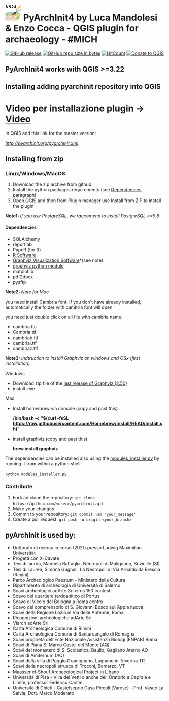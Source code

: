 # ![](icon.png) PyArchInit4 by Luca Mandolesi & Enzo Cocca - QGIS plugin for archaeology - #MICH
[![GitHub release](https://img.shields.io/github/release/pyarchinit/pyarchinit.svg?style=flat-square)](https://github.com/pyarchinit/pyarchinit)
[![GitHub repo size in bytes](https://img.shields.io/github/repo-size/pyarchinit/pyarchinit.svg?style=flat-square)](https://github.com/pyarchinit/pyarchinit)
[![HitCount](http://hits.dwyl.io/pyarchinit/pyarchinit.svg)](http://hits.dwyl.io/pyarchinit/pyarchinit)
[![Donate to QGIS](https://img.shields.io/badge/donate%20to-QGIS-green.svg?style=flat-square)](http://qgis.org/en/site/getinvolved/donations.html)

## PyArchInit4 works with QGIS >=3.22

## Installing adding pyarchinit repository into QGIS

# Video per installazione plugin -> [Video](https://www.adarteinfo.it/archivio/pyarchinit-download/install.gif)

In QGIS add this link for the master version:

_http://pyarchinit.org/pyarchinit.xml_



## Installing from zip

### Linux/Windows/MacOS
1. Download the zip archive from github
2. Install the python packages requirements (see [Dependencies](#dependencies) paragraph)
3. Open QGIS and then from Plugin manager use Install from ZIP to install the plugin


**Note1:** _If you use PostgreSQL, we raccomend to install PostgreSQL >=9.6_


#### Dependencies
* SQLAlchemy
* reportlab
* PypeR (for R)
* [R Software](https://www.r-project.org/)
* [Graphviz Visualization Software](https://www.graphviz.org/)*(see note)
* [graphviz python module](https://github.com/xflr6/graphviz)
* matplotlib
* pdf2docx
* pysftp

**Note2:** _Note for Mac_

you need install Cambria font. If you don't have already installed, automatically the folder with cambria font  will open 

you need just double click on all file with cambria name.
* cambria.ttc
* Cambria.ttf
* cambriab.ttf
* cambriai.ttf
* cambriaz.ttf

**Note3:** _Indtruction to install Graphviz on windows and OSx (first installation)_

Windows
- Download zip file of the [last release of Graphviz (2.50)](https://www.graphviz.org/download/)
- install .exe.

Mac
- Install homwbrew via console (copy and past this): 

  **/bin/bash -c "$(curl -fsSL https://raw.githubusercontent.com/Homebrew/install/HEAD/install.sh)"**
- install graphviz (copy and past this):

  **brew install graphviz**


The dependencies can be installed also using the [modules_installer.py](/scripts/modules_installer.py) by running it from within a python shell:

```python modules_installer.py```

### Contribute
1. Fork ad clone the repository: ```git clone https://github.com/<user>/pyarchinit.git```
2. Make your changes
3. Commit to your repository: ```git commit -am 'your_message'```
4. Create a pull request: ```git push -u origin <your_branch>```


## pyArchInit is used by:

* Dottorato di ricerca in corso (2021) presso Ludwig Maximilian Universität
* Progetti con X-Cavate
* Tesi di laurea, Manuela Battaglia, Necropoli di Malignano, Sovicille (SI)
* Tesi di Laurea, Simona Gugnali, La Necropoli di Via Arnaldo da Brescia (Rimini)
* Parco Archeologico Paestum - Ministero della Cultura
* Dipartimento di archeologia di Università di Salerno
* Scavi archeologici adArte Srl circa 150 contesti
* Scavo del quartiere tardoanitico di Portus
* Scavo di Vicolo del Bologna a Roma centro
* Scavo del comprensorio di S. Giovanni Bosco sull’Appia nuova
* Scavi della Regione Lazio in Via delle Antenne, Roma
* Ricognizioni archeologiche adArte Srl 
* Viarch adArte Srl
* Carta Archeologica Comune di Rimini
* Carta Archeologica Comune di Santarcangelo di Romagna
* Scavi proprietà dell’Ente Nazionale Assistenza Biologi (ENPAB) Roma
* Scavi di Piana S. Marco Castel del Monte (AQ)
* Scavi del monastero di S. Scolastica, Baullo, Gagliano Aterno AQ
* Scavi di Amiternum (AQ)
* Scavi della villa di Poggio Gramignano, Lugnano in Teverina TR
* Scavi della necropoli etrusca di Trocchi, Bomarzo, VT
* Maasser el-Shouf Archaeological Project in Libano
* Università di Pisa - Villa dei Vetti o anche dell'Oratorio a Capraia e Limite, professor Federico Cantini
* Università di Chieti - Castelseprio Casa Piccoli (Varese) - Prof. Vasco La Salvia, Dott. Marco Moderato
